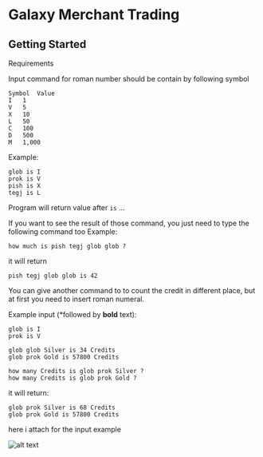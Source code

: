 # Galaxy Merchant Trading

## Getting Started
Requirements

Input command for roman number should be contain by following symbol
```
Symbol	Value
I	1
V	5
X	10
L	50
C	100
D	500
M	1,000
```

Example:

```
glob is I 
prok is V 
pish is X 
tegj is L
```

Program will return value after `is` ...

If you want to see the result of those command, you just need to type the following command too
Example:

``
how much is pish tegj glob glob ?
``

it will return 

`pish tegj glob glob is 42`

You can give another command to to count the credit in different place, but at first you need to
insert roman numeral. 

Example input (*followed by **bold** text):

```
glob is I
prok is V 

glob glob Silver is 34 Credits
glob prok Gold is 57800 Credits

how many Credits is glob prok Silver ?
how many Credits is glob prok Gold ?
```
it will return:

```
glob prok Silver is 68 Credits
glob prok Gold is 57800 Credits
``` 

here i attach for the input example

![alt text](https://i.ibb.co/b65ZfMK/Screen-Shot-2020-01-29-at-20-00-18.png)
